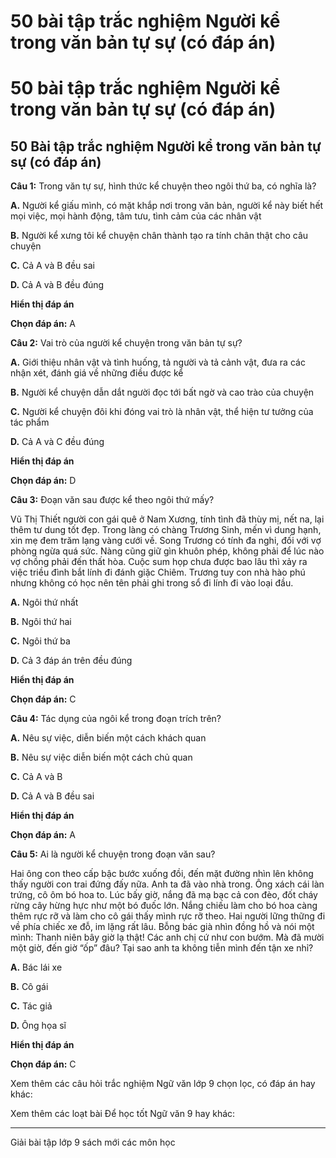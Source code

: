 # 50 bài tập trắc nghiệm Người kể trong văn bản tự sự (có đáp án)

# 50 bài tập trắc nghiệm Người kể trong văn bản tự sự (có đáp án)

## 50 Bài tập trắc nghiệm Người kể trong văn bản tự sự (có đáp án)

**Câu 1:** Trong văn tự sự, hình thức kể chuyện theo ngôi thứ ba, có nghĩa là?

**A.** Người kể giấu mình, có mặt khắp nơi trong văn bản, người kể này biết hết mọi việc, mọi hành động, tâm tưu, tình cảm của các nhân vật

**B.** Người kể xưng tôi kể chuyện chân thành tạo ra tính chân thật cho câu chuyện

**C.** Cả A và B đều sai

**D.** Cả A và B đều đúng

**Hiển thị đáp án**

**Chọn đáp án:** A

**Câu 2:** Vai trò của người kể chuyện trong văn bản tự sự?

**A.** Giới thiệu nhân vật và tình huống, tả người và tả cảnh vật, đưa ra các nhận xét, đánh giá về những điều được kể

**B.** Người kể chuyện dẫn dắt người đọc tới bất ngờ và cao trào của chuyện

**C.** Người kể chuyện đôi khi đóng vai trò là nhân vật, thể hiện tư tưởng của tác phẩm

**D.** Cả A và C đều đúng

**Hiển thị đáp án**

**Chọn đáp án:** D

**Câu 3:** Đoạn văn sau được kể theo ngôi thứ mấy?

Vũ Thị Thiết người con gái quê ở Nam Xương, tính tình đã thùy mị, nết na, lại thêm tư dung tốt đẹp. Trong làng có chàng Trương Sinh, mến vì dung hạnh, xin mẹ đem trăm lạng vàng cưới về. Song Trương có tính đa nghi, đối với vợ phòng ngừa quá sức. Nàng cũng giữ gìn khuôn phép, không phải để lúc nào vợ chồng phải đến thất hòa. Cuộc sum họp chưa được bao lâu thì xảy ra việc triều đình bắt lính đi đánh giặc Chiêm. Trương tuy con nhà hào phú nhưng không có học nên tên phải ghi trong sổ đi lính đi vào loại đầu. 

**A.** Ngôi thứ nhất

**B.** Ngôi thứ hai

**C.** Ngôi thứ ba

**D.** Cả 3 đáp án trên đều đúng

**Hiển thị đáp án**

**Chọn đáp án:** C

**Câu 4:** Tác dụng của ngôi kể trong đoạn trích trên?

**A.** Nêu sự việc, diễn biến một cách khách quan

**B.** Nêu sự việc diễn biến một cách chủ quan

**C.** Cả A và B 

**D.** Cả A và B đều sai

**Hiển thị đáp án**

**Chọn đáp án:** A

**Câu 5:** Ai là người kể chuyện trong đoạn văn sau?

Hai ông con theo cấp bậc bước xuống đồi, đến mặt đường nhìn lên không thấy người con trai đứng đấy nữa. Anh ta đã vào nhà trong. Ông xách cái làn trứng, cô ôm bó hoa to. Lúc bấy giờ, nắng đã mạ bạc cả con đèo, đốt cháy rừng cây hừng hực như một bó đuốc lớn. Nắng chiếu làm cho bó hoa càng thêm rực rỡ và làm cho cô gái thấy mình rực rỡ theo. Hai người lững thững đi về phía chiếc xe đỗ, im lặng rất lâu. Bỗng bác già nhìn đồng hồ và nói một mình: Thanh niên bây giờ lạ thật! Các anh chị cứ như con bướm. Mà đã mười một giờ, đến giờ “ốp” đâu? Tại sao anh ta không tiễn mình đến tận xe nhỉ? 

**A.** Bác lái xe

**B.** Cô gái

**C.** Tác giả

**D.** Ông họa sĩ

**Hiển thị đáp án**

**Chọn đáp án:** C

Xem thêm các câu hỏi trắc nghiệm Ngữ văn lớp 9 chọn lọc, có đáp án hay khác:

Xem thêm các loạt bài Để học tốt Ngữ văn 9 hay khác:

* * *

Giải bài tập lớp 9 sách mới các môn học
